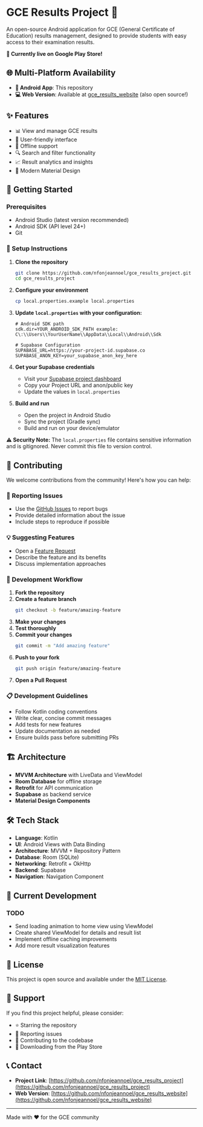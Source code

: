 # GCE Results Project 📱

An open-source Android application for GCE (General Certificate of Education) results management, designed to provide students with easy access to their examination results.

**🌟 Currently live on Google Play Store!**

## 🌐 Multi-Platform Availability

- **📱 Android App**: This repository
- **💻 Web Version**: Available at [gce_results_website](https://github.com/nfonjeannoel/gce_results_website) (also open source!)

## ✨ Features

- 📊 View and manage GCE results
- 🎯 User-friendly interface
- 📱 Offline support
- 🔍 Search and filter functionality
- 📈 Result analytics and insights
- 🎨 Modern Material Design

## 🚀 Getting Started

### Prerequisites

- Android Studio (latest version recommended)
- Android SDK (API level 24+)
- Git

### 🔧 Setup Instructions

1. **Clone the repository**
   ```bash
   git clone https://github.com/nfonjeannoel/gce_results_project.git
   cd gce_results_project
   ```

2. **Configure your environment**
   ```bash
   cp local.properties.example local.properties
   ```

3. **Update `local.properties` with your configuration:**
   ```properties
   # Android SDK path
   sdk.dir=YOUR_ANDROID_SDK_PATH example: C\:\\Users\\YourUserName\\AppData\\Local\\Android\\Sdk
   
   # Supabase Configuration
   SUPABASE_URL=https://your-project-id.supabase.co
   SUPABASE_ANON_KEY=your_supabase_anon_key_here
   ```

4. **Get your Supabase credentials**
   - Visit your [Supabase project dashboard](https://supabase.com/dashboard)
   - Copy your Project URL and anon/public key
   - Update the values in `local.properties`

5. **Build and run**
   - Open the project in Android Studio
   - Sync the project (Gradle sync)
   - Build and run on your device/emulator

**⚠️ Security Note:** The `local.properties` file contains sensitive information and is gitignored. Never commit this file to version control.

## 🤝 Contributing

We welcome contributions from the community! Here's how you can help:

### 🐛 Reporting Issues

- Use the [GitHub Issues](https://github.com/nfonjeannoel/gce_results_project/issues) to report bugs
- Provide detailed information about the issue
- Include steps to reproduce if possible

### 💡 Suggesting Features

- Open a [Feature Request](https://github.com/nfonjeannoel/gce_results_project/issues/new) 
- Describe the feature and its benefits
- Discuss implementation approaches

### 🔧 Development Workflow

1. **Fork the repository**
2. **Create a feature branch**
   ```bash
   git checkout -b feature/amazing-feature
   ```
3. **Make your changes**
4. **Test thoroughly**
5. **Commit your changes**
   ```bash
   git commit -m "Add amazing feature"
   ```
6. **Push to your fork**
   ```bash
   git push origin feature/amazing-feature
   ```
7. **Open a Pull Request**

### 📋 Development Guidelines

- Follow Kotlin coding conventions
- Write clear, concise commit messages
- Add tests for new features
- Update documentation as needed
- Ensure builds pass before submitting PRs

## 🏗️ Architecture

- **MVVM Architecture** with LiveData and ViewModel
- **Room Database** for offline storage
- **Retrofit** for API communication
- **Supabase** as backend service
- **Material Design Components**

## 🛠️ Tech Stack

- **Language**: Kotlin
- **UI**: Android Views with Data Binding
- **Architecture**: MVVM + Repository Pattern
- **Database**: Room (SQLite)
- **Networking**: Retrofit + OkHttp
- **Backend**: Supabase
- **Navigation**: Navigation Component

## 🔄 Current Development

### TODO
- Send loading animation to home view using ViewModel
- Create shared ViewModel for details and result list
- Implement offline caching improvements
- Add more result visualization features

## 📄 License

This project is open source and available under the [MIT License](LICENSE).

## 🌟 Support

If you find this project helpful, please consider:
- ⭐ Starring the repository
- 🐛 Reporting issues
- 🤝 Contributing to the codebase
- 📱 Downloading from the Play Store

## 📞 Contact

- **Project Link**: [https://github.com/nfonjeannoel/gce_results_project](https://github.com/nfonjeannoel/gce_results_project)
- **Web Version**: [https://github.com/nfonjeannoel/gce_results_website](https://github.com/nfonjeannoel/gce_results_website)

---

Made with ❤️ for the GCE community
